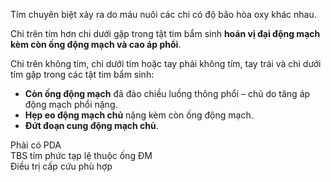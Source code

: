 Tím chuyên biệt xảy ra do máu nuôi các chi có độ bão hòa oxy khác nhau.  
  
Chi trên tím hơn chi dưới gặp trong tật tim bẩm sinh **hoán vị đại động mạch kèm còn ống động mạch và cao áp phổi**.  
  
Chi trên không tím, chi dưới tím hoặc tay phải không tím, tay trái và chi dưới tím gặp trong các tật tim bẩm sinh:  
- **Còn ống động mạch** đã đảo chiều luồng thông phổi – chủ do tăng áp động mạch phổi nặng.  
- **Hẹp eo động mạch chủ** nặng kèm còn ống động mạch.  
- **Đứt đoạn cung động mạch chủ**.  
  
Phải có PDA  
TBS tím phức tạp lệ thuộc ống ĐM  
Điều trị cấp cứu phù hợp  
